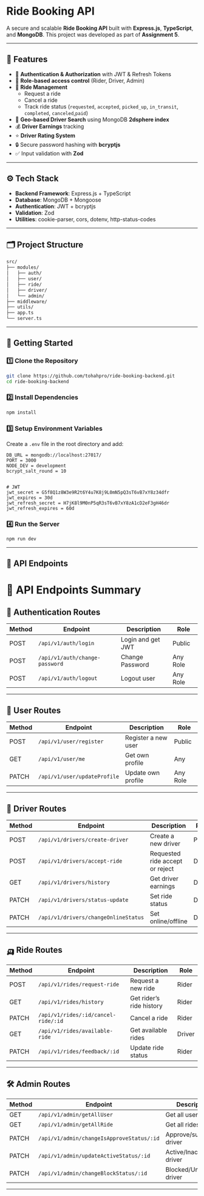 
# Ride Booking API

A secure and scalable **Ride Booking API** built with **Express.js**, **TypeScript**, and **MongoDB**. This project was developed as part of **Assignment 5**.

---

## 📌 Features
- 🔑 **Authentication & Authorization** with JWT & Refresh Tokens
- 👤 **Role-based access control** (Rider, Driver, Admin)
- 🚕 **Ride Management**
  - Request a ride
  - Cancel a ride
  - Track ride status (`requested`, `accepted`, `picked_up`, `in_transit`, `completed`, `canceled`,`paid`)
- 📍 **Geo-based Driver Search** using MongoDB **2dsphere index**
- 💰 **Driver Earnings** tracking
- ⭐ **Driver Rating System**
- 🔒 Secure password hashing with **bcryptjs**
- ✅ Input validation with **Zod**

---

## ⚙️ Tech Stack
- **Backend Framework**: Express.js + TypeScript
- **Database**: MongoDB + Mongoose
- **Authentication**: JWT + bcryptjs
- **Validation**: Zod
- **Utilities**: cookie-parser, cors, dotenv, http-status-codes

---

## 🗂️ Project Structure
```bash
src/
├── modules/
│   ├── auth/
│   ├── user/
│   ├── ride/
│   ├── driver/
│   └── admin/
├── middleware/
├── utils/
├── app.ts
└── server.ts
```

---

## 🚀 Getting Started

### 1️⃣ Clone the Repository
```bash
git clone https://github.com/tohahpro/ride-booking-backend.git
cd ride-booking-backend
```

### 2️⃣ Install Dependencies
```bash
npm install
```

### 3️⃣ Setup Environment Variables
Create a `.env` file in the root directory and add:
```env
DB_URL = mongodb://localhost:27017/
PORT = 3000
NODE_DEV = development
bcrypt_salt_round = 10


# JWT
jwt_secret = G5f8Q1z8W3e9R2t6Y4u7K8j9L0mN5pQ3sT6vB7xY8z34dfr
jwt_expires = 30d
jwt_refresh_secret = H7jK8l9M0nP5qR3sT6vB7xY8zA1cD2eF3gH46dr
jwt_refresh_expires = 60d
```

### 4️⃣ Run the Server
```bash
npm run dev
```

---

## 📡 API Endpoints
# 📌 API Endpoints Summary

## 🔑 Authentication Routes

| Method | Endpoint              | Description         | Role     |
| ------ | --------------------- | ------------------- | -------- |    
| POST   | `/api/v1/auth/login`         | Login and get JWT   | Public   |
| POST   | `/api/v1/auth/change-password` | Change Password   | Any Role   |
| POST   | `/api/v1/auth/logout`        | Logout user         | Any Role |

---

## 👤 User Routes

| Method | Endpoint                    | Description        | Role         |
| ------ | --------------------------- | ------------------ | ------------ |
| POST   | `/api/v1/user/register`      | Register a new user | Public   |
| GET    | `/api/v1/user/me`                 | Get own profile    | Any          |
| PATCH  | `/api/v1/user/updateProfile`   | Update own profile | Any Role     |


---

## 🚖 Driver Routes

| Method | Endpoint                  | Description         | Role   |
| ------ | ------------------------- | ------------------- | ------ |
| POST   | `/api/v1/drivers/create-driver`   | Create a new driver | Public |
| POST   | `/api/v1/drivers/accept-ride`   | Requested ride accept or reject | Driver |
| GET    | `/api/v1/drivers/history` | Get driver earnings | Driver |
| PATCH  | `/api/v1/drivers/status-update` | Set ride status | Driver|
| PATCH  | `/api/v1/drivers/changeOnlineStatus` | Set online/offline | Driver|

---

## 🛺 Ride Routes

| Method | Endpoint                          | Description                  | Role   |
| ------ | --------------------------------- | ---------------------------- | ------ |
| POST   | `/api/v1/rides/request-ride`              | Request a new ride           | Rider  |
| GET    | `/api/v1/rides/history`                   | Get rider’s ride history     | Rider  |
| PATCH  | `/api/v1/rides/:id/cancel-ride/:id`       | Cancel a ride                | Rider  |
| GET    | `/api/v1/rides/available-ride`            | Get available rides          | Driver |
| PATCH  | `/api/v1/rides/feedback/:id`              | Update ride status           | Rider |

---

## 🛠️ Admin Routes

| Method | Endpoint                         | Description            | Role  |
| ------ | -------------------------------- | ---------------------- | ----- |
| GET    | `/api/v1/admin/getAllUser`              | Get all users          | Admin |
| GET    | `/api/v1/admin/getAllRide`              | Get all rides          | Admin |
| PATCH  | `/api/v1/admin/changeIsApproveStatus/:id` | Approve/suspend driver | Admin |
| PATCH  | `/api/v1/admin/updateActiveStatus/:id` | Active/Inactive driver | Admin |
| PATCH  | `/api/v1/admin/changeBlockStatus/:id` | Blocked/Unblocked driver | Admin |

---



